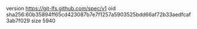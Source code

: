 version https://git-lfs.github.com/spec/v1
oid sha256:60b35894ff65cd423087b7e7f1257a5903525bdd66af72b33aedfcaf3ab7f029
size 5940
